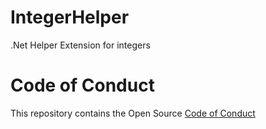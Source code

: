 # IntegerHelper
.Net Helper Extension for integers


# Code of Conduct

This repository contains the Open Source [Code of Conduct](https://https://github.com/SamB1990/IntegerHelper/master/code-of-conduct.md)
